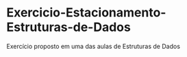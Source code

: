 # Exercicio-Estacionamento-Estruturas-de-Dados
Exercício proposto em uma das aulas de Estruturas de Dados
